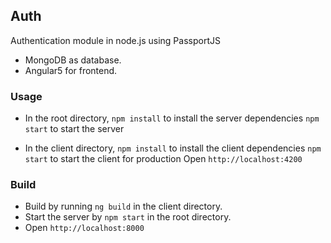 ## Auth
Authentication module in node.js using PassportJS

* MongoDB as database.
* Angular5 for frontend.

### Usage
* In the root directory,
`npm install` to install the server dependencies
`npm start` to start the server

* In the client directory,
`npm install` to install the client dependencies
`npm start` to start the client for production
Open `http://localhost:4200`

### Build
* Build by running `ng build` in the client directory.
* Start the server by `npm start` in the root directory.
* Open `http://localhost:8000`